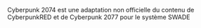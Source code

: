 Cyberpunk 2074 est une adaptation non officielle du contenu de CyberpunkRED et de Cyberpunk 2077 pour le système SWADE